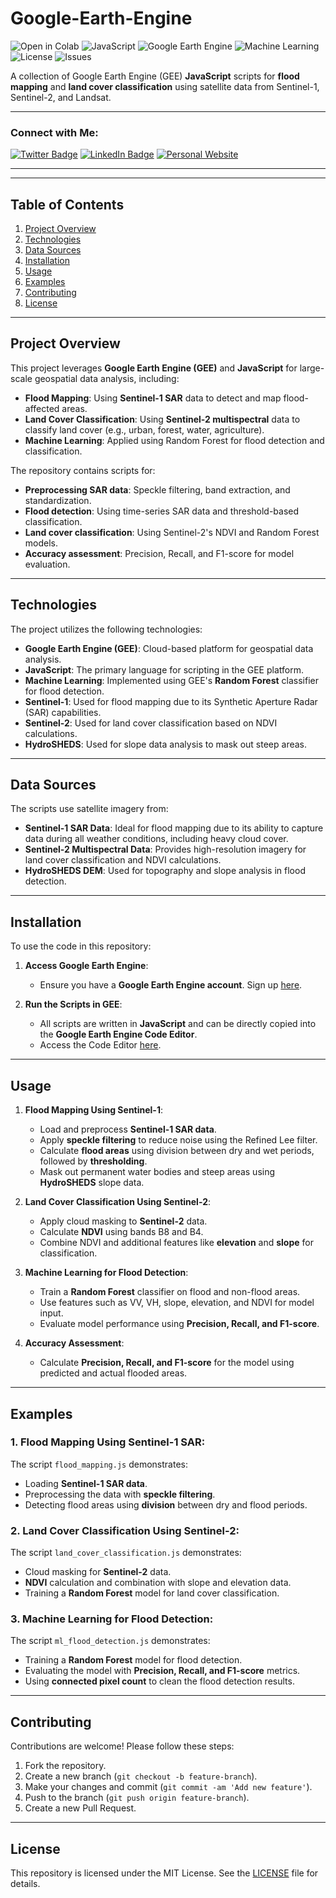 # Google-Earth-Engine

![Open in Colab](https://colab.research.google.com/assets/colab-badge.svg)
![JavaScript](https://img.shields.io/badge/JavaScript-ES6%2B-yellow)
![Google Earth Engine](https://img.shields.io/badge/Google%20Earth%20Engine-Enabled-green)
![Machine Learning](https://img.shields.io/badge/Machine%20Learning-Enabled-orange)
![License](https://img.shields.io/badge/license-MIT-green)
![Issues](https://img.shields.io/github/issues/yourusername/Google-Earth-Engine)

A collection of Google Earth Engine (GEE) **JavaScript** scripts for **flood mapping** and **land cover classification** using satellite data from Sentinel-1, Sentinel-2, and Landsat.

---

### Connect with Me:

[![Twitter Badge](https://img.shields.io/badge/Twitter-@yourusername-1DA1F2?style=flat&logo=twitter&logoColor=white)](https://twitter.com/yourusername)
[![LinkedIn Badge](https://img.shields.io/badge/LinkedIn-@yourusername-blue?style=flat&logo=linkedin)](https://linkedin.com/in/yourusername)
[![Personal Website](https://img.shields.io/badge/Website-yourwebsite-blue?style=flat&logo=google-chrome)](https://yourwebsite.com)

---

---

## Table of Contents
1. [Project Overview](#project-overview)
2. [Technologies](#technologies)
3. [Data Sources](#data-sources)
4. [Installation](#installation)
5. [Usage](#usage)
6. [Examples](#examples)
7. [Contributing](#contributing)
8. [License](#license)

---

## Project Overview

This project leverages **Google Earth Engine (GEE)** and **JavaScript** for large-scale geospatial data analysis, including:
- **Flood Mapping**: Using **Sentinel-1 SAR** data to detect and map flood-affected areas.
- **Land Cover Classification**: Using **Sentinel-2 multispectral** data to classify land cover (e.g., urban, forest, water, agriculture).
- **Machine Learning**: Applied using Random Forest for flood detection and classification.

The repository contains scripts for:
- **Preprocessing SAR data**: Speckle filtering, band extraction, and standardization.
- **Flood detection**: Using time-series SAR data and threshold-based classification.
- **Land cover classification**: Using Sentinel-2's NDVI and Random Forest models.
- **Accuracy assessment**: Precision, Recall, and F1-score for model evaluation.

---

## Technologies

The project utilizes the following technologies:
- **Google Earth Engine (GEE)**: Cloud-based platform for geospatial data analysis.
- **JavaScript**: The primary language for scripting in the GEE platform.
- **Machine Learning**: Implemented using GEE's **Random Forest** classifier for flood detection.
- **Sentinel-1**: Used for flood mapping due to its Synthetic Aperture Radar (SAR) capabilities.
- **Sentinel-2**: Used for land cover classification based on NDVI calculations.
- **HydroSHEDS**: Used for slope data analysis to mask out steep areas.

---

## Data Sources

The scripts use satellite imagery from:
- **Sentinel-1 SAR Data**: Ideal for flood mapping due to its ability to capture data during all weather conditions, including heavy cloud cover.
- **Sentinel-2 Multispectral Data**: Provides high-resolution imagery for land cover classification and NDVI calculations.
- **HydroSHEDS DEM**: Used for topography and slope analysis in flood detection.

---

## Installation

To use the code in this repository:

1. **Access Google Earth Engine**:
   - Ensure you have a **Google Earth Engine account**. Sign up [here](https://earthengine.google.com/).
   
2. **Run the Scripts in GEE**:
   - All scripts are written in **JavaScript** and can be directly copied into the **Google Earth Engine Code Editor**.
   - Access the Code Editor [here](https://code.earthengine.google.com/).

---

## Usage

1. **Flood Mapping Using Sentinel-1**:
   - Load and preprocess **Sentinel-1 SAR data**.
   - Apply **speckle filtering** to reduce noise using the Refined Lee filter.
   - Calculate **flood areas** using division between dry and wet periods, followed by **thresholding**.
   - Mask out permanent water bodies and steep areas using **HydroSHEDS** slope data.
   
2. **Land Cover Classification Using Sentinel-2**:
   - Apply cloud masking to **Sentinel-2** data.
   - Calculate **NDVI** using bands B8 and B4.
   - Combine NDVI and additional features like **elevation** and **slope** for classification.
   
3. **Machine Learning for Flood Detection**:
   - Train a **Random Forest** classifier on flood and non-flood areas.
   - Use features such as VV, VH, slope, elevation, and NDVI for model input.
   - Evaluate model performance using **Precision, Recall, and F1-score**.

4. **Accuracy Assessment**:
   - Calculate **Precision, Recall, and F1-score** for the model using predicted and actual flooded areas.
   
---

## Examples

### 1. Flood Mapping Using Sentinel-1 SAR:
   The script `flood_mapping.js` demonstrates:
   - Loading **Sentinel-1 SAR data**.
   - Preprocessing the data with **speckle filtering**.
   - Detecting flood areas using **division** between dry and flood periods.

### 2. Land Cover Classification Using Sentinel-2:
   The script `land_cover_classification.js` demonstrates:
   - Cloud masking for **Sentinel-2** data.
   - **NDVI** calculation and combination with slope and elevation data.
   - Training a **Random Forest** model for land cover classification.

### 3. Machine Learning for Flood Detection:
   The script `ml_flood_detection.js` demonstrates:
   - Training a **Random Forest** model for flood detection.
   - Evaluating the model with **Precision, Recall, and F1-score** metrics.
   - Using **connected pixel count** to clean the flood detection results.

---

## Contributing

Contributions are welcome! Please follow these steps:
1. Fork the repository.
2. Create a new branch (`git checkout -b feature-branch`).
3. Make your changes and commit (`git commit -am 'Add new feature'`).
4. Push to the branch (`git push origin feature-branch`).
5. Create a new Pull Request.

---

## License

This repository is licensed under the MIT License. See the [LICENSE](LICENSE.md) file for details.
